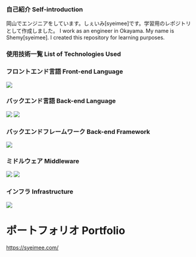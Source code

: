 ### 自己紹介 Self-introduction
岡山でエンジニアをしています。しぇいみ[syeimee]です。学習用のレポジトリとして作成しました。
I work as an engineer in Okayama. My name is Shemy[syeimee]. I created this repository for learning purposes.




### 使用技術一覧 List of Technologies Used
<!-- シールド一覧 -->

### フロントエンド言語 Front-end Language
<p style="display: inline">
  <img src="https://camo.qiitausercontent.com/a0136d9306acf9f316956fa391f9aa514b14727a/68747470733a2f2f696d672e736869656c64732e696f2f62616467652f2d4a6176615363726970742d3030303030302e7376673f7374796c653d666f722d7468652d6261646765266c6f676f3d4a617661536372697074266c6f676f436f6c6f723d463744463145">
</p>



### バックエンド言語 Back-end Language

<p style="display: inline">

  <img src="https://camo.qiitausercontent.com/815b4bd43d5e5ba0bf116da6f5c2996abfa724d6/68747470733a2f2f696d672e736869656c64732e696f2f62616467652f2d527562792d4343333432442e7376673f6c6f676f3d72756279267374796c653d666f722d7468652d6261646765">

  <img src="https://camo.qiitausercontent.com/00f9cc65cdea735164a23edab49f10a1bf9cb56a/68747470733a2f2f696d672e736869656c64732e696f2f62616467652f2d4a6176612d3030373339362e7376673f6c6f676f3d6a617661267374796c653d666f722d7468652d6261646765">

</p>



### バックエンドフレームワーク Back-end Framework

<p style="display: inline">

  <img src="https://camo.qiitausercontent.com/27072171757460449172102c0f0c1982edfaa183/68747470733a2f2f696d672e736869656c64732e696f2f62616467652f2d5261696c732d4343303030302e7376673f7374796c653d666f722d7468652d6261646765266c6f676f3d7261696c73266c6f676f436f6c6f723d7768697465">

</p>



### ミドルウェア Middleware

<p style="display: inline">

  <img src="https://camo.qiitausercontent.com/01ce7f13e49ffb3193222a9a53f69cb78f60561f/68747470733a2f2f696d672e736869656c64732e696f2f62616467652f2d506f737467726573716c2d3333363739312e7376673f6c6f676f3d706f737467726573716c267374796c653d666f722d7468652d6261646765266c6f676f436f6c6f723d7768697465">

  <img src="https://camo.qiitausercontent.com/f7e5d6d8c1221de3bf6584e07eba39d4b9dbdffb/68747470733a2f2f696d672e736869656c64732e696f2f62616467652f2d4d7953514c2d3434373941312e7376673f6c6f676f3d6d7973716c267374796c653d666f722d7468652d6261646765266c6f676f436f6c6f723d7768697465">

</p>



### インフラ Infrastructure







<p style="display: inline">

  <img src="https://camo.qiitausercontent.com/11e97646e81c116c851923e0f45e6a6a8037f64c/68747470733a2f2f696d672e736869656c64732e696f2f62616467652f2d446f636b65722d3134383843362e7376673f6c6f676f3d646f636b6572267374796c653d666f722d7468652d6261646765">

</p>





# ポートフォリオ Portfolio

https://syeimee.com/





</div>
